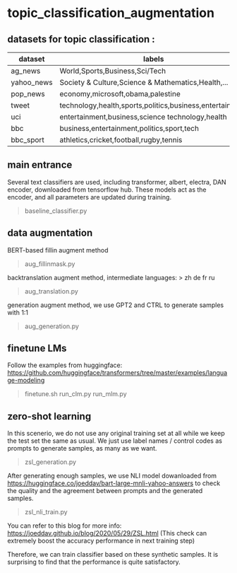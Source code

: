 # topic_classification_augmentation





## datasets for topic classification :

dataset | labels | 
------------ | -------------
ag_news | World,Sports,Business,Sci/Tech
yahoo_news | Society & Culture,Science & Mathematics,Health,...
pop_news | economy,microsoft,obama,palestine
tweet | technology,health,sports,politics,business,entertainment
uci | entertainment,business,science technology,health
bbc | business,entertainment,politics,sport,tech
bbc_sport | athletics,cricket,football,rugby,tennis

## main entrance
Several text classifiers are used, including transformer, albert, electra, DAN encoder, downloaded from tensorflow hub.
These models act as the encoder, and all parameters are updated during training.
> baseline_classifier.py


## data augmentation

BERT-based fillin augment method
> aug_fillinmask.py

backtranslation augment method, intermediate languages: > zh de fr ru
> aug_translation.py

generation augment method, we use GPT2 and CTRL to generate samples with 1:1
> aug_generation.py

## finetune LMs
Follow the examples from huggingface: https://github.com/huggingface/transformers/tree/master/examples/language-modeling
> finetune.sh
> run_clm.py
> run_mlm.py


## zero-shot learning
In this scenerio, we do not use any original training set at all while we keep the test set the same as usual.
We just use label names / control codes as prompts to generate samples, as many as we want.
> zsl_generation.py

After generating enough samples, we use NLI model dowanloaded from https://huggingface.co/joeddav/bart-large-mnli-yahoo-answers 
to check the quality and the agreement between prompts and the generated samples.
> zsl_nli_train.py

You can refer to this blog for more info: https://joeddav.github.io/blog/2020/05/29/ZSL.html 
(This check can extremely boost the accuracy performance in next training step)

Therefore, we can train classifier based on these synthetic samples. It is surprising to find that the performance is quite satisfactory.













